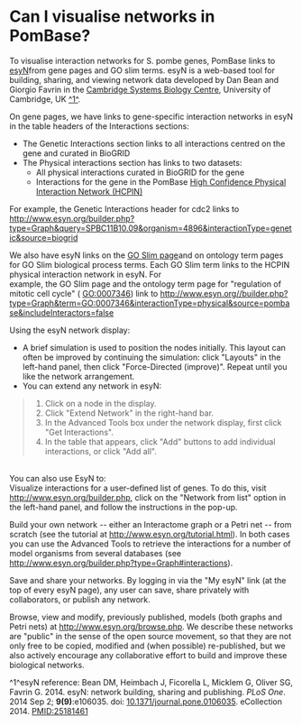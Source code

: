 # Can I visualise networks in PomBase?
<!-- pombase_categories: Tools and Resources -->

To visualise interaction networks for S. pombe genes, PomBase links to
[esyN](http://www.esyn.org/)from gene pages and GO slim terms. esyN is a
web-based tool for building, sharing, and viewing network data developed
by Dan Bean and Giorgio Favrin in the [Cambridge Systems Biology Centre](http://www.sysbiol.cam.ac.uk), University of Cambridge, UK
[^1^](/faq/can-i-visualise-networks-pombase#esynref).

On gene pages, we have links to gene-specific interaction networks in
esyN in the table headers of the Interactions sections:

-   The Genetic Interactions section links to all interactions centred
    on the gene and curated in BioGRID
-   The Physical interactions section has links to two datasets:
    -   All physical interactions curated in BioGRID for the gene
    -   Interactions for the gene in the PomBase [High Confidence         Physical Interaction Network         (HCPIN)](/documentation/high-confidence-physical-interaction-network)

For example, the Genetic Interactions header for cdc2 links to
<http://www.esyn.org/builder.php?type=Graph&query=SPBC11B10.09&organism=4896&interactionType=genetic&source=biogrid>

We also have esyN links on the [GO Slim page](/browse-curation/fission-yeast-go-slim-terms)and on ontology term
pages for GO Slim biological process terms. Each GO Slim term links to
the HCPIN physical interaction network in esyN. For\
example, the GO Slim page and the ontology term page for "regulation of
mitotic cell cycle" ( [GO:0007346](/spombe/related/GO:0007346)) link to
<http://www.esyn.org//builder.php?type=Graph&term=GO:0007346&interactionType=physical&source=pombase&includeInteractors=false>

Using the esyN network display:

-   A brief simulation is used to position the nodes initially. This
    layout can often be improved by continuing the simulation: click
    "Layouts" in the left-hand panel, then click "Force-Directed
    (improve)". Repeat until you like the network arrangement.
-   You can extend any network in esyN:

> 1.  Click on a node in the display.
> 2.  Click "Extend Network" in the right-hand bar.
> 3.  In the Advanced Tools box under the network display, first click
>     "Get Interactions".
> 4.  In the table that appears, click "Add" buttons to add individual
>     interactions, or click "Add all".

\
You can also use EsyN to:\
Visualize interactions for a user-defined list of genes. To do this,
visit <http://www.esyn.org/builder.php>, click on the "Network from
list" option in the left-hand panel, and follow the instructions in the
pop-up.

Build your own network -- either an Interactome graph or a Petri net --
from scratch (see the tutorial at <http://www.esyn.org/tutorial.html>).
In both cases you can use the Advanced Tools to retrieve the
interactions for a number of model organisms from several databases (see
<http://www.esyn.org/builder.php?type=Graph#interactions>).

Save and share your networks. By logging in via the "My esyN" link (at
the top of every esyN page), any user can save, share privately with
collaborators, or publish any network.

Browse, view and modify, previously published, models (both graphs and
Petri nets) at <http://www.esyn.org/browse.php>. We describe these
networks are "public" in the sense of the open source movement, so that
they are not only free to be copied, modified and (when possible)
re-published, but we also actively encourage any collaborative effort to
build and improve these biological networks.

^1^esyN reference: Bean DM, Heimbach J, Ficorella L,
Micklem G, Oliver SG, Favrin G. 2014. esyN: network building, sharing
and publishing. *PLoS One*. 2014 Sep 2; **9(9)**:e106035. doi:
[10.1371/journal.pone.0106035](http://dx.doi.org/10.1371/journal.pone.0106035).
eCollection 2014.
[PMID:25181461](http://www.ncbi.nlm.nih.gov/pubmed/?term=25181461)

